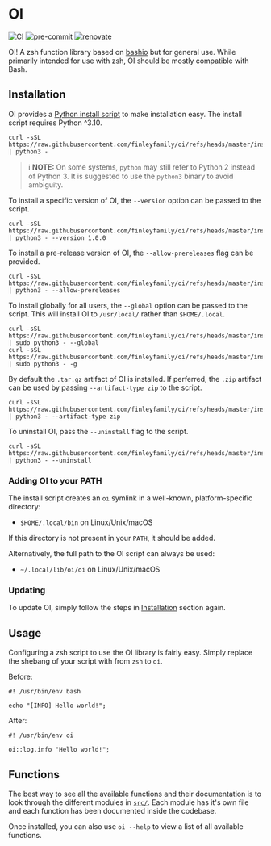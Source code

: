 # OI

[![CI](https://github.com/finleyfamily/oi/actions/workflows/ci.yml/badge.svg)](https://github.com/finleyfamily/oi/actions/workflows/ci.yml)
[![pre-commit](https://img.shields.io/badge/pre--commit-enabled-brightgreen?logo=pre-commit)](https://github.com/pre-commit/pre-commit)
[![renovate](https://img.shields.io/badge/enabled-brightgreen?logo=renovatebot&logoColor=%2373afae&label=renovate)](https://developer.mend.io/github/finleyfamily/oi)

OI! A zsh function library based on [bashio](https://github.com/hassio-addons/bashio) but for general use.
While primarily intended for use with zsh, OI should be mostly compatible with Bash.

## Installation

OI provides a [Python install script](https://github.com/finleyfamily/oi/blob/master/install.py) to make installation easy.
The install script requires Python ^3.10.

```console
curl -sSL https://raw.githubusercontent.com/finleyfamily/oi/refs/heads/master/install.py | python3 -
```

> ℹ️ **NOTE:** On some systems, `python` may still refer to Python 2 instead of Python 3.
> It is suggested to use the `python3` binary to avoid ambiguity.

To install a specific version of OI, the `--version` option can be passed to the script.

```console
curl -sSL https://raw.githubusercontent.com/finleyfamily/oi/refs/heads/master/install.py | python3 - --version 1.0.0
```

To install a pre-release version of OI, the `--allow-prereleases` flag can be provided.

```console
curl -sSL https://raw.githubusercontent.com/finleyfamily/oi/refs/heads/master/install.py | python3 - --allow-prereleases
```

To install globally for all users, the `--global` option can be passed to the script.
This will install OI to `/usr/local/` rather than `$HOME/.local`.

```console
curl -sSL https://raw.githubusercontent.com/finleyfamily/oi/refs/heads/master/install.py | sudo python3 - --global
curl -sSL https://raw.githubusercontent.com/finleyfamily/oi/refs/heads/master/install.py | sudo python3 - -g
```

By default the `.tar.gz` artifact of OI is installed.
If perferred, the `.zip` artifact can be used by passing `--artifact-type zip` to the script.

```console
curl -sSL https://raw.githubusercontent.com/finleyfamily/oi/refs/heads/master/install.py | python3 - --artifact-type zip
```

To uninstall OI, pass the `--uninstall` flag to the script.

```console
curl -sSL https://raw.githubusercontent.com/finleyfamily/oi/refs/heads/master/install.py | python3 - --uninstall
```

### Adding OI to your PATH

The install script creates an `oi` symlink in a well-known, platform-specific directory:

- `$HOME/.local/bin` on Linux/Unix/macOS

If this directory is not present in your `PATH`, it should be added.

Alternatively, the full path to the OI script can always be used:

- `~/.local/lib/oi/oi` on Linux/Unix/macOS

### Updating

To update OI, simply follow the steps in [Installation](#installation) section again.

## Usage

Configuring a zsh script to use the OI library is fairly easy. Simply replace the shebang of your script with from `zsh` to `oi`.

Before:

```shell
#! /usr/bin/env bash

echo "[INFO] Hello world!";
```

After:

```shell
#! /usr/bin/env oi

oi::log.info "Hello world!";
```

## Functions

The best way to see all the available functions and their documentation is to look through the different modules in [`src/`](./src/).
Each module has it's own file and each function has been documented inside the codebase.

Once installed, you can also use `oi --help` to view a list of all available functions.
